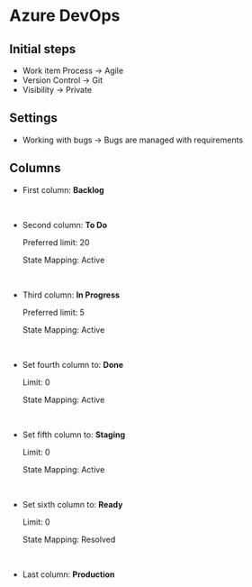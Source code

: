 # Azure DevOps

## Initial steps

* Work item Process -> Agile
* Version Control -> Git
* Visibility -> Private

## Settings

* Working with bugs -> Bugs are managed with requirements

## Columns

* First column: **Backlog**

<br/>

* Second column: **To Do**

    Preferred limit: 20

    State Mapping: Active

<br/>

* Third column: **In Progress** 

    Preferred limit: 5
    
    State Mapping: Active

<br/>

* Set fourth column to: **Done** 

    Limit: 0

    State Mapping: Active

<br/>

* Set fifth column to: **Staging** 
    
    Limit: 0
    
    State Mapping: Active
     
<br/>

* Set sixth column to: **Ready** 

    Limit: 0
    
    State Mapping: Resolved
    
<br/>

* Last column: **Production**